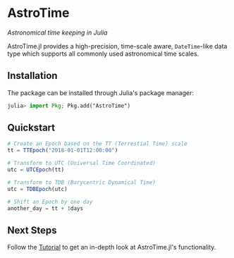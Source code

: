 # AstroTime

*Astronomical time keeping in Julia*

AstroTime.jl provides a high-precision, time-scale aware, `DateTime`-like data type which supports
all commonly used astronomical time scales.

## Installation

The package can be installed through Julia's package manager:

```julia
julia> import Pkg; Pkg.add("AstroTime")
```

## Quickstart

```julia
# Create an Epoch based on the TT (Terrestial Time) scale
tt = TTEpoch("2018-01-01T12:00:00")

# Transform to UTC (Universal Time Coordinated)
utc = UTCEpoch(tt)

# Transform to TDB (Barycentric Dynamical Time)
utc = TDBEpoch(utc)

# Shift an Epoch by one day
another_day = tt + 1days
```

## Next Steps

Follow the [Tutorial](@ref) to get an in-depth look at AstroTime.jl's functionality.

